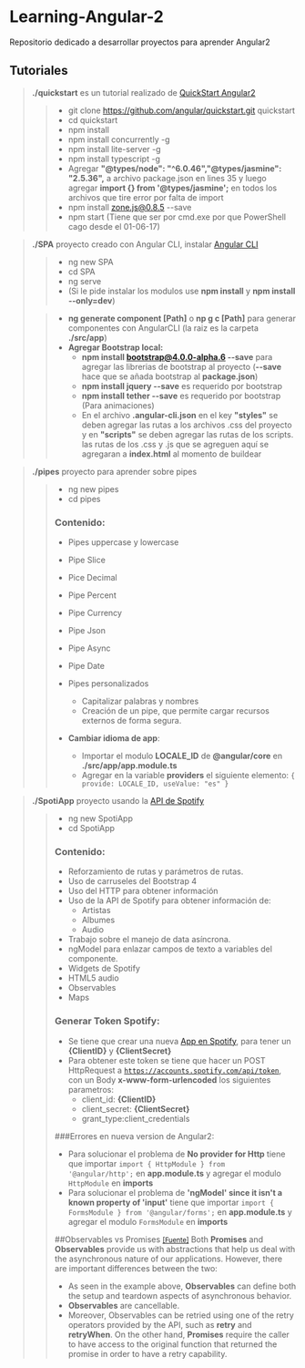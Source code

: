 # Learning-Angular-2
<p>Repositorio dedicado a desarrollar proyectos para aprender Angular2</p>

## Tutoriales

> **./quickstart** es un tutorial realizado de [QuickStart Angular2](https://angular.io/docs/ts/latest/guide/setup.html)
>>+ git clone https://github.com/angular/quickstart.git quickstart
>>+ cd quickstart
>>+ npm install
>>+ npm install concurrently -g
>>+ npm install lite-server -g
>>+ npm install typescript -g
>>+ Agregar **"@types/node": "^6.0.46","@types/jasmine": "2.5.36",** a archivo package.json en lines 35 y luego agregar **import {} from '@types/jasmine';** en todos los archivos que tire error por falta de import
>>+ npm install zone.js@0.8.5 --save
>>+ npm start (Tiene que ser por cmd.exe por que PowerShell cago desde el 01-06-17)

> **./SPA** proyecto creado con Angular CLI, instalar [Angular CLI](https://github.com/angular/angular-cli)
>>+ ng new SPA
>>+ cd SPA
>>+ ng serve
>>+ (Si le pide instalar los modulos use **npm install** y **npm install --only=dev**)
>
>>+ **ng generate component [Path]** o **np g c [Path]** para generar componentes con AngularCLI (la raiz es la carpeta **./src/app**)
>>+ **Agregar Bootstrap local:**
>>   - **npm install bootstrap@4.0.0-alpha.6 --save** para agregar las librerias de bootstrap al proyecto (**--save** hace que se añada bootstrap al **package.json**)
>>   - **npm install jquery --save** es requerido por bootstrap
>>   - **npm install tether --save** es requerido por bootstrap (Para animaciones)
>>   - En el archivo **.angular-cli.json** en el key **"styles"** se deben agregar las rutas a los archivos .css del proyecto y en **"scripts"** se deben agregar las rutas de los scripts. las rutas de los .css y .js que se agreguen aquí se agregaran a **index.html** al momento de buildear

> **./pipes** proyecto para aprender sobre pipes
>>+ ng new pipes
>>+ cd pipes
>>
>>### Contenido:
>>+ Pipes uppercase y lowercase
>>+ Pipe Slice
>>+ Pice Decimal
>>+ Pipe Percent
>>+ Pipe Currency
>>+ Pipe Json
>>+ Pipe Async
>>+ Pipe Date
>>+ Pipes personalizados
>>    - Capitalizar palabras y nombres
>>    - Creación de un pipe, que permite cargar recursos externos de forma segura.
>>
>>+ **Cambiar idioma de app**:
>>    - Importar el modulo **LOCALE_ID** de **@angular/core** en **./src/app/app.module.ts**
>>    - Agregar en la variable **providers** el siguiente elemento: <code>{ provide: LOCALE_ID, useValue: "es" }</code>

> **./SpotiApp** proyecto usando la [API de Spotify](https://developer.spotify.com/web-api/console/)
>>+ ng new SpotiApp
>>+ cd SpotiApp
>>
>>### Contenido:
>>+ Reforzamiento de rutas y parámetros de rutas.
>>+ Uso de carruseles del Bootstrap 4
>>+ Uso del HTTP para obtener información
>>+ Uso de la API de Spotify para obtener información de:
>>    - Artistas
>>    - Albumes
>>    - Audio
>>+ Trabajo sobre el manejo de data asíncrona.
>>+ ngModel para enlazar campos de texto a variables del componente.
>>+ Widgets de Spotify
>>+ HTML5 audio
>>+ Observables
>>+ Maps
>>
>>### Generar Token Spotify:
>>+ Se tiene que crear una nueva [App en Spotify](https://developer.spotify.com/my-applications/#!/applications), para tener un **{ClientID}** y **{ClientSecret}**
>>+ Para obtener este token se tiene que hacer un POST HttpRequest a <code>https://accounts.spotify.com/api/token</code>, con un Body **x-www-form-urlencoded** los siguientes parametros:
>>    - client_id: **{ClientID}**
>>    - client_secret: **{ClientSecret}**
>>    - grant_type:client_credentials
>>
>>###Errores en nueva version de Angular2:
>>+ Para solucionar el problema de **No provider for Http** tiene que importar <code>import { HttpModule } from '@angular/http';</code> en **app.module.ts** y agregar el modulo <code>HttpModule</code> en **imports**
>>+ Para solucionar el problema de **'ngModel' since it isn't a known property of 'input'** tiene que importar <code>import { FormsModule } from '@angular/forms';</code> en **app.module.ts** y agregar el modulo <code>FormsModule</code> en **imports**
>>
>>##Observables vs Promises [<small>[Fuente]</small>](https://angular-2-training-book.rangle.io/handout/observables/observables_vs_promises.html)
>> Both **Promises** and **Observables** provide us with abstractions that help us deal with the asynchronous nature of our applications. However, there are important differences between the two:
>>+ As seen in the example above, **Observables** can define both the setup and teardown aspects of asynchronous behavior.
>>+ **Observables** are cancellable.
>>+ Moreover, Observables can be retried using one of the retry operators provided by the API, such as **retry** and **retryWhen**. On the other hand, **Promises** require the caller to have access to the original function that returned the promise in order to have a retry capability.
